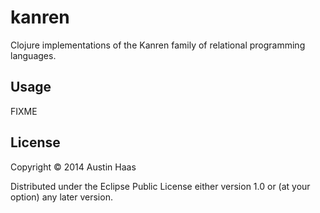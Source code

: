 # kanren

Clojure implementations of the Kanren family of relational programming languages.

## Usage

FIXME

## License

Copyright © 2014 Austin Haas

Distributed under the Eclipse Public License either version 1.0 or (at
your option) any later version.
